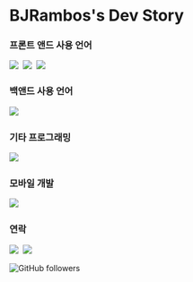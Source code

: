 # BJRambos's Dev Story

### 프론트 앤드 사용 언어
<img src="https://img.shields.io/badge/HTML5-E34F26?style=flat-square&logo=HTML5&logoColor=white"/>&nbsp;
<img src="https://img.shields.io/badge/CSS3-1572B6?style=flat-square&logo=CSS3&logoColor=white"/>&nbsp;
<img src="https://img.shields.io/badge/JavaScript-F7DF1E?style=flat-square&logo=JavaScript&logoColor=white"/>&nbsp;

### 백앤드 사용 언어
<img src="https://img.shields.io/badge/PHP-777BB4?style=flat-square&logo=php&logoColor=white"/>&nbsp;

### 기타 프로그래밍
<img src="https://img.shields.io/badge/C%23-239120?style=flat-square&logo=c-sharp&logoColor=white"/>&nbsp;

### 모바일 개발
<img src="https://img.shields.io/badge/Xamarin-3498DB?style=flat-square&logo=xamarin&logoColor=white"/>&nbsp;

### 연락
<img src="https://img.shields.io/badge/Discord-7289DA?style=flat-square&logo=discord&logoColor=white"/>&nbsp;
<img src="https://img.shields.io/badge/Slack-4A154B?style=flat-square&logo=slack&logoColor=white"/>&nbsp;

![GitHub followers](https://img.shields.io/github/followers/bjrambo?label=FOLLOW&style=social)
